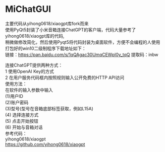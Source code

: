 # MiChatGUI
主要代码从yihong0618/xiaogpt库fork而来  
使用PyQt5封装了小米音箱连接ChatGPT的客户端，代码大量参考了yihong0618/xiaogpt库的代码,  
稍微做修改简化，然后使用Pyqt5将代码封装为桌面软件，方便不会编程的人使用 
打包好的win10二级制程序下载地址如下：  
链接：https://pan.baidu.com/s/1qQAgac30UmqCEWpI0y_tqQ 
提取码：inbw     

连接ChatGPT提供两种方式：  
1 使用OpenAI Key的方式  
2 在用户服务代码框内按照规则输入公开免费的HTTP API访问  
使用方法：  
在软件的输入参数中输入  
(1)用户ID  
(2)账户密码  
(3)型号(型号在音箱底部标签获取，例如L15A)  
(4) 选择连接方式  
(5) 点击开始按钮  
(6) 开始与音箱对话  
参考代码：  
yihong0618/xiaogpt  
https://github.com/yihong0618/xiaogpt  
